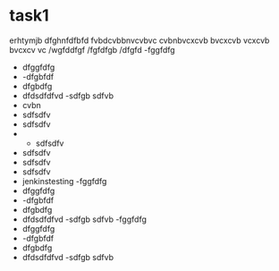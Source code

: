 # task1
erhtymjb
dfghnfdfbfd
fvbdcvbbnvcvbvc
cvbnbvcxcvb bvcxcvb 
vcxcvb bvcxcv vc
/wgfddfgf
/fgfdfgb
/dfgfd
-fggfdfg
- dfggfdfg
- -dfgbfdf
- dfgbdfg
- dfdsdfdfvd
-sdfgb
sdfvb
- cvbn
- sdfsdfv
- sdfsdfv
- - sdfsdfv
- sdfsdfv
- sdfsdfv
- sdfsdfv
- jenkinstesting
-fggfdfg
- dfggfdfg
- -dfgbfdf
- dfgbdfg
- dfdsdfdfvd
-sdfgb
sdfvb
-fggfdfg
- dfggfdfg
- -dfgbfdf
- dfgbdfg
- dfdsdfdfvd
-sdfgb
sdfvb
